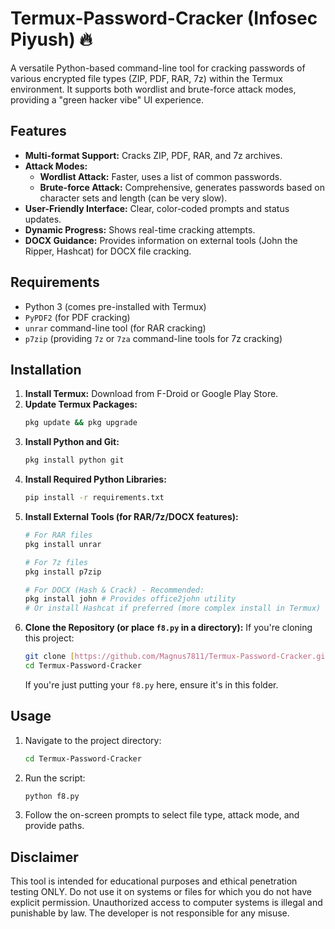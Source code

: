 # Termux-Password-Cracker (Infosec Piyush) 🔥

A versatile Python-based command-line tool for cracking passwords of various encrypted file types (ZIP, PDF, RAR, 7z) within the Termux environment. It supports both wordlist and brute-force attack modes, providing a "green hacker vibe" UI experience.

## Features

* **Multi-format Support:** Cracks ZIP, PDF, RAR, and 7z archives.
* **Attack Modes:**
    * **Wordlist Attack:** Faster, uses a list of common passwords.
    * **Brute-force Attack:** Comprehensive, generates passwords based on character sets and length (can be very slow).
* **User-Friendly Interface:** Clear, color-coded prompts and status updates.
* **Dynamic Progress:** Shows real-time cracking attempts.
* **DOCX Guidance:** Provides information on external tools (John the Ripper, Hashcat) for DOCX file cracking.

## Requirements

* Python 3 (comes pre-installed with Termux)
* `PyPDF2` (for PDF cracking)
* `unrar` command-line tool (for RAR cracking)
* `p7zip` (providing `7z` or `7za` command-line tools for 7z cracking)

## Installation

1.  **Install Termux:** Download from F-Droid or Google Play Store.
2.  **Update Termux Packages:**
    ```bash
    pkg update && pkg upgrade
    ```
3.  **Install Python and Git:**
    ```bash
    pkg install python git
    ```
4.  **Install Required Python Libraries:**
    ```bash
    pip install -r requirements.txt
    ```
5.  **Install External Tools (for RAR/7z/DOCX features):**
    ```bash
    # For RAR files
    pkg install unrar

    # For 7z files
    pkg install p7zip

    # For DOCX (Hash & Crack) - Recommended:
    pkg install john # Provides office2john utility
    # Or install Hashcat if preferred (more complex install in Termux)
    ```
6.  **Clone the Repository (or place `f8.py` in a directory):**
    If you're cloning this project:
    ```bash
    git clone [https://github.com/Magnus7811/Termux-Password-Cracker.git](https://github.com/Magnus7811/Termux-Password-Cracker.git)
    cd Termux-Password-Cracker
    ```
    If you're just putting your `f8.py` here, ensure it's in this folder.

## Usage

1.  Navigate to the project directory:
    ```bash
    cd Termux-Password-Cracker
    ```
2.  Run the script:
    ```bash
    python f8.py
    ```
3.  Follow the on-screen prompts to select file type, attack mode, and provide paths.

## Disclaimer

This tool is intended for educational purposes and ethical penetration testing ONLY. Do not use it on systems or files for which you do not have explicit permission. Unauthorized access to computer systems is illegal and punishable by law. The developer is not responsible for any misuse.

